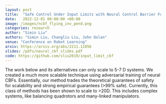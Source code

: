 ```yaml
---
layout: post
title:  "Safe Control Under Input Limits with Neural Control Barrier Functions"
date:   2022-12-01 00:00:00 +00:00
image: /images/ncbf_flying_inv_pend.png
categories: research
author: "Simin Liu"
authors: "Simin Liu, Changliu Liu, John Dolan"
venue: "Conference on Robot Learning"
arxiv: https://arxiv.org/abs/2211.11056
slides: /pdfs/neural_cbf_slides.pdf
code: https://github.com/sliu2019/input_limit_cbf
---
```


The work below and its alternatives can only scale to 5-7 D systems. We created a much more scalable technique using adversarial training of neural CBFs. Essentially, our method trades the theoretical guarantees of safety for scalability and strong empirical guarantees (>99% safe). Currently, this class of methods has been shown to scale to >20D. This includes complex systems, like balancing quadrotors and many-linked manipulators.